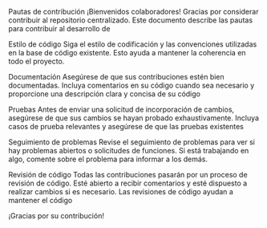 Pautas de contribución
¡Bienvenidos colaboradores!
Gracias por considerar contribuir al repositorio centralizado. Este documento describe las pautas para contribuir al desarrollo de

Estilo de código
Siga el estilo de codificación y las convenciones utilizadas en la base de código existente. Esto ayuda a mantener la coherencia en todo el proyecto.

Documentación
Asegúrese de que sus contribuciones estén bien documentadas. Incluya comentarios en su código cuando sea necesario y proporcione una descripción clara y concisa de su código

Pruebas
Antes de enviar una solicitud de incorporación de cambios, asegúrese de que sus cambios se hayan probado exhaustivamente. Incluya casos de prueba relevantes y asegúrese de que las pruebas existentes

Seguimiento de problemas
Revise el seguimiento de problemas para ver si hay problemas abiertos o solicitudes de funciones. Si está trabajando en algo, comente sobre el problema para informar a los demás.

Revisión de código
Todas las contribuciones pasarán por un proceso de revisión de código. Esté abierto a recibir comentarios y esté dispuesto a realizar cambios si es necesario. Las revisiones de código ayudan a mantener el código

¡Gracias por su contribución!
